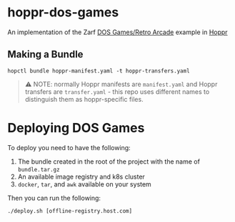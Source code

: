 # hoppr-dos-games

An implementation of the Zarf [DOS Games/Retro Arcade](https://docs.zarf.dev/examples/dos-games/) example in [Hoppr](https://hoppr.dev/)

## Making a Bundle

```
hopctl bundle hoppr-manifest.yaml -t hoppr-transfers.yaml
```

> :warning: NOTE: normally Hoppr manifests are `manifest.yaml` and Hoppr transfers are `transfer.yaml` - this repo uses different names to distinguish them as hoppr-specific files.

# Deploying DOS Games

To deploy you need to have the following:

1. The bundle created in the root of the project with the name of `bundle.tar.gz`
2. An available image registry and k8s cluster
3. `docker`, `tar`, and `awk` available on your system

Then you can run the following:

```
./deploy.sh [offline-registry.host.com]
```
